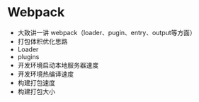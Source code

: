 # Webpack

* 大致讲一讲 webpack（loader、pugin、entry、output等方面）
* 打包体积优化思路
* Loader
* plugins
* 开发环境启动本地服务器速度
* 开发环境热编译速度
* 构建打包速度
* 构建打包大小